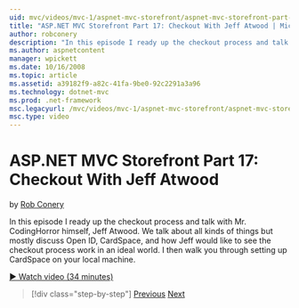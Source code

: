 ```yaml
---
uid: mvc/videos/mvc-1/aspnet-mvc-storefront/aspnet-mvc-storefront-part-17-checkout-with-jeff-atwood
title: "ASP.NET MVC Storefront Part 17: Checkout With Jeff Atwood | Microsoft Docs"
author: robconery
description: "In this episode I ready up the checkout process and talk with Mr. CodingHorror himself, Jeff Atwood. We talk about all kinds of things but mostly discuss Ope..."
ms.author: aspnetcontent
manager: wpickett
ms.date: 10/16/2008
ms.topic: article
ms.assetid: a39182f9-a82c-41fa-9be0-92c2291a3a96
ms.technology: dotnet-mvc
ms.prod: .net-framework
msc.legacyurl: /mvc/videos/mvc-1/aspnet-mvc-storefront/aspnet-mvc-storefront-part-17-checkout-with-jeff-atwood
msc.type: video
---
```

ASP.NET MVC Storefront Part 17: Checkout With Jeff Atwood
====================
by [Rob Conery](https://github.com/robconery)

In this episode I ready up the checkout process and talk with Mr. CodingHorror himself, Jeff Atwood. We talk about all kinds of things but mostly discuss Open ID, CardSpace, and how Jeff would like to see the checkout process work in an ideal world. I then walk you through setting up CardSpace on your local machine.

[&#9654; Watch video (34 minutes)](https://channel9.msdn.com/Blogs/ASP-NET-Site-Videos/aspnet-mvc-storefront-part-17-checkout-with-jeff-atwood)

>[!div class="step-by-step"]
[Previous](aspnet-mvc-storefront-part-16-membership-redo-with-openid.md)
[Next](aspnet-mvc-storefront-part-18-creating-an-experience.md)